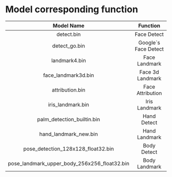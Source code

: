 # Model corresponding function
| Model Name | Function |
| :---: | :---: |
| detect.bin | Face Detect |
| detect_go.bin | Google`s Face Detect |
| landmark4.bin | Face Landmark |
| face_landmark3d.bin | Face 3d Landmark |
| attribution.bin | Face Attribution |
| iris_landmark.bin | Iris Landmark |
| palm_detection_builtin.bin | Hand Detect |
| hand_landmark_new.bin | Hand Landmark |
| pose_detection_128x128_float32.bin | Body Detect |
| pose_landmark_upper_body_256x256_float32.bin | Body Landmark |